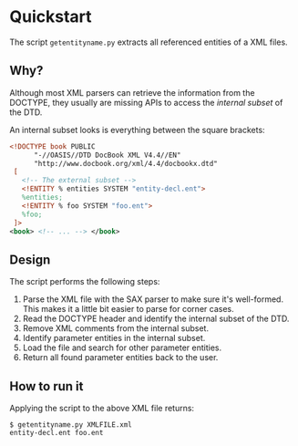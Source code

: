 Quickstart
==========

The script `getentityname.py` extracts all referenced entities of a XML files.


Why?
----

Although most XML parsers can retrieve the information from the DOCTYPE,
they usually are missing APIs to access the *internal subset* of the DTD.

An internal subset looks is everything between the square brackets:

```xml
<!DOCTYPE book PUBLIC 
      "-//OASIS//DTD DocBook XML V4.4//EN"
      "http://www.docbook.org/xml/4.4/docbookx.dtd"
 [
   <!-- The external subset -->
   <!ENTITY % entities SYSTEM "entity-decl.ent">
   %entities;
   <!ENTITY % foo SYSTEM "foo.ent">
   %foo;
 ]>
<book> <!-- ... --> </book>
```


Design
------

The script performs the following steps:

1. Parse the XML file with the SAX parser to make sure it's well-formed.
   This makes it a little bit easier to parse for corner cases.
1. Read the DOCTYPE header and identify the internal subset of the DTD.
1. Remove XML comments from the internal subset.
1. Identify parameter entities in the internal subset.
1. Load the file and search for other parameter entities.
1. Return all found parameter entities back to the user.


How to run it
-------------

Applying the script to the above XML file returns:

```
$ getentityname.py XMLFILE.xml
entity-decl.ent foo.ent
```

